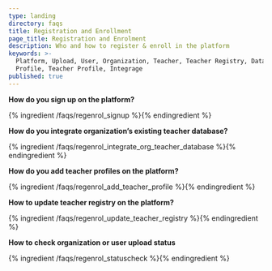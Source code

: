 ```yaml
---
type: landing
directory: faqs
title: Registration and Enrollment
page_title: Registration and Enrolment
description: Who and how to register & enroll in the platform
keywords: >-
  Platform, Upload, User, Organization, Teacher, Teacher Registry, Database,
  Profile, Teacher Profile, Integrage
published: true
---
```


**How do you sign up on the platform?**

{% ingredient /faqs/regenrol_signup %}{% endingredient %}

**How do you integrate organization’s existing teacher database?**

{% ingredient /faqs/regenrol_integrate_org_teacher_database %}{% endingredient %}

**How do you add teacher profiles on the platform?**

{% ingredient /faqs/regenrol_add_teacher_profile %}{% endingredient %}

**How to update teacher registry on the platform?**

{% ingredient /faqs/regenrol_update_teacher_registry %}{% endingredient %}

**How to check organization or user upload status**

{% ingredient /faqs/regenrol_statuscheck %}{% endingredient %}
